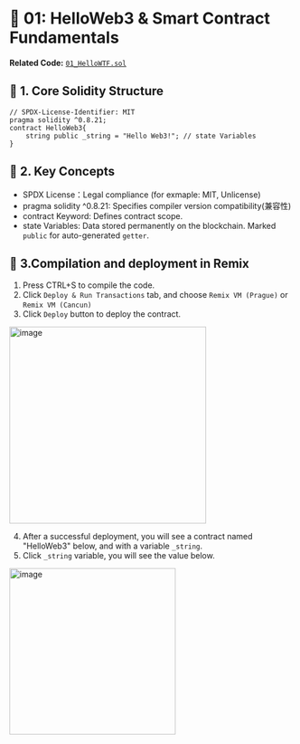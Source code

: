 # 🎯 01: HelloWeb3 & Smart Contract Fundamentals

**Related Code:** [`01_HelloWTF.sol`](https://gist.github.com/lunarun/dd5729a5d3eb59a8beeb39e23b080e0c)

## 📌 1. Core Solidity Structure
```solidity
// SPDX-License-Identifier: MIT
pragma solidity ^0.8.21;
contract HelloWeb3{
    string public _string = "Hello Web3!"; // state Variables
}
```

## 📌 2. Key Concepts
- SPDX License：Legal compliance (for exmaple: MIT, Unlicense)
- pragma solidity ^0.8.21: Specifies compiler version compatibility(兼容性)
- contract Keyword: Defines contract scope.
- state Variables: Data stored permanently on the blockchain. Marked ```public``` for auto-generated ```getter```.

## 📌 3.Compilation and deployment in Remix
1. Press CTRL+S to compile the code.
2. Click ```Deploy & Run Transactions``` tab, and choose ```Remix VM (Prague)``` or ```Remix VM (Cancun)```
3. Click ```Deploy``` button to deploy the contract. 
<img width="348" alt="image" src="https://github.com/user-attachments/assets/6b948c6d-fc2d-4315-a0da-11b751e2d66b" />


4. After a successful deployment, you will see a contract named "HelloWeb3" below, and with a variable ```_string```.
5. Click ```_string``` variable, you will see the value below.
<img width="294" alt="image" src="https://github.com/user-attachments/assets/cb491b5a-ddd6-4aee-ba25-b503cbb5c929" />


